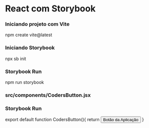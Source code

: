 # React com Storybook

<h3>Iniciando projeto com Vite</h3>
npm create vite@latest
 
<h3>Iniciando Storybook</h3>
npx sb init

<h3>Storybook Run</h3>
npm run storybook


<h3>src/components/CodersButton.jsx</h3>

<h3>Storybook Run</h3>
export default function CodersButton(){
    return <button>Botão da Aplicação</button>
 }
